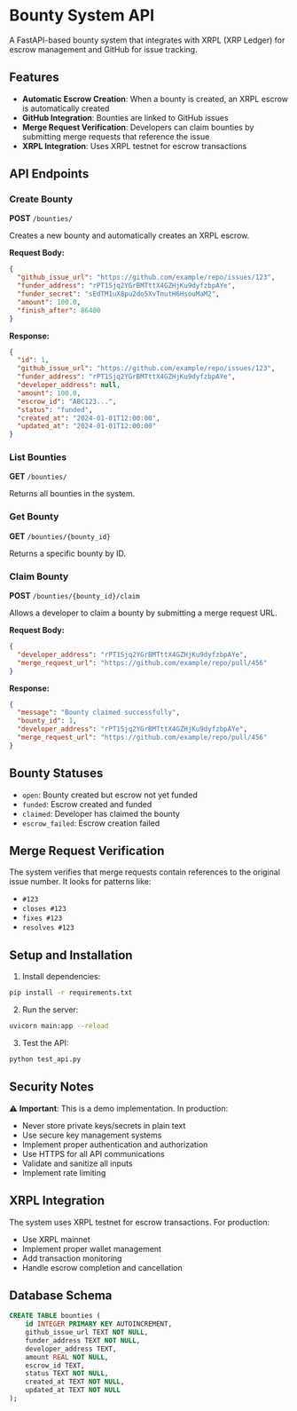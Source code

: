 # Bounty System API

A FastAPI-based bounty system that integrates with XRPL (XRP Ledger) for escrow management and GitHub for issue tracking.

## Features

- **Automatic Escrow Creation**: When a bounty is created, an XRPL escrow is automatically created
- **GitHub Integration**: Bounties are linked to GitHub issues
- **Merge Request Verification**: Developers can claim bounties by submitting merge requests that reference the issue
- **XRPL Integration**: Uses XRPL testnet for escrow transactions

## API Endpoints

### Create Bounty
**POST** `/bounties/`

Creates a new bounty and automatically creates an XRPL escrow.

**Request Body:**
```json
{
  "github_issue_url": "https://github.com/example/repo/issues/123",
  "funder_address": "rPT1Sjq2YGrBMTttX4GZHjKu9dyfzbpAYe",
  "funder_secret": "sEdTM1uX8pu2do5XvTnutH6HsouMaM2",
  "amount": 100.0,
  "finish_after": 86400
}
```

**Response:**
```json
{
  "id": 1,
  "github_issue_url": "https://github.com/example/repo/issues/123",
  "funder_address": "rPT1Sjq2YGrBMTttX4GZHjKu9dyfzbpAYe",
  "developer_address": null,
  "amount": 100.0,
  "escrow_id": "ABC123...",
  "status": "funded",
  "created_at": "2024-01-01T12:00:00",
  "updated_at": "2024-01-01T12:00:00"
}
```

### List Bounties
**GET** `/bounties/`

Returns all bounties in the system.

### Get Bounty
**GET** `/bounties/{bounty_id}`

Returns a specific bounty by ID.

### Claim Bounty
**POST** `/bounties/{bounty_id}/claim`

Allows a developer to claim a bounty by submitting a merge request URL.

**Request Body:**
```json
{
  "developer_address": "rPT1Sjq2YGrBMTttX4GZHjKu9dyfzbpAYe",
  "merge_request_url": "https://github.com/example/repo/pull/456"
}
```

**Response:**
```json
{
  "message": "Bounty claimed successfully",
  "bounty_id": 1,
  "developer_address": "rPT1Sjq2YGrBMTttX4GZHjKu9dyfzbpAYe",
  "merge_request_url": "https://github.com/example/repo/pull/456"
}
```

## Bounty Statuses

- `open`: Bounty created but escrow not yet funded
- `funded`: Escrow created and funded
- `claimed`: Developer has claimed the bounty
- `escrow_failed`: Escrow creation failed

## Merge Request Verification

The system verifies that merge requests contain references to the original issue number. It looks for patterns like:
- `#123`
- `closes #123`
- `fixes #123`
- `resolves #123`

## Setup and Installation

1. Install dependencies:
```bash
pip install -r requirements.txt
```

2. Run the server:
```bash
uvicorn main:app --reload
```

3. Test the API:
```bash
python test_api.py
```

## Security Notes

⚠️ **Important**: This is a demo implementation. In production:

- Never store private keys/secrets in plain text
- Use secure key management systems
- Implement proper authentication and authorization
- Use HTTPS for all API communications
- Validate and sanitize all inputs
- Implement rate limiting

## XRPL Integration

The system uses XRPL testnet for escrow transactions. For production:

- Use XRPL mainnet
- Implement proper wallet management
- Add transaction monitoring
- Handle escrow completion and cancellation

## Database Schema

```sql
CREATE TABLE bounties (
    id INTEGER PRIMARY KEY AUTOINCREMENT,
    github_issue_url TEXT NOT NULL,
    funder_address TEXT NOT NULL,
    developer_address TEXT,
    amount REAL NOT NULL,
    escrow_id TEXT,
    status TEXT NOT NULL,
    created_at TEXT NOT NULL,
    updated_at TEXT NOT NULL
);
``` 